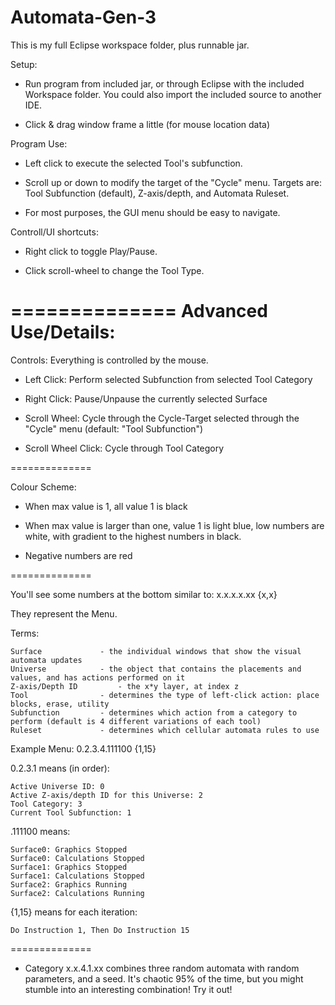 Automata-Gen-3
==============
This is my full Eclipse workspace folder, plus runnable jar.

Setup:

- Run program from included jar, or through Eclipse with the included Workspace folder. You could also import the included source to another IDE.

- Click & drag window frame a little (for mouse location data)

Program Use:

- Left click to execute the selected Tool's subfunction.

- Scroll up or down to modify the target of the "Cycle" menu. Targets are: Tool Subfunction (default), Z-axis/depth, and Automata Ruleset.

- For most purposes, the GUI menu should be easy to navigate.

Controll/UI shortcuts:

- Right click to toggle Play/Pause.

- Click scroll-wheel to change the Tool Type.

==============
Advanced Use/Details:
==============

Controls: Everything is controlled by the mouse.

- Left Click: Perform selected Subfunction from selected Tool Category

- Right Click: Pause/Unpause the currently selected Surface

- Scroll Wheel: Cycle through the Cycle-Target selected through the "Cycle" menu (default: "Tool Subfunction")

- Scroll Wheel Click: Cycle through Tool Category

==============

Colour Scheme:

- When max value is 1, all value 1 is black

- When max value is larger than one, value 1 is light blue, low numbers are white, with gradient to the highest numbers in black.

- Negative numbers are red

==============

You'll see some numbers at the bottom similar to: x.x.x.x.xx {x,x}

They represent the Menu.

Terms:
	
	Surface				- the individual windows that show the visual automata updates
	Universe 			- the object that contains the placements and values, and has actions performed on it
	Z-axis/Depth ID 		- the x*y layer, at index z
	Tool 				- determines the type of left-click action: place blocks, erase, utility
	Subfunction			- determines which action from a category to perform (default is 4 different variations of each tool)
	Ruleset				- determines which cellular automata rules to use

Example Menu: 0.2.3.4.111100 {1,15}

0.2.3.1 means (in order):

	Active Universe ID: 0
	Active Z-axis/depth ID for this Universe: 2
	Tool Category: 3
	Current Tool Subfunction: 1

.111100 means:

	Surface0: Graphics Stopped
	Surface0: Calculations Stopped
	Surface1: Graphics Stopped
	Surface1: Calculations Stopped
	Surface2: Graphics Running
	Surface2: Calculations Running

{1,15} means for each iteration:
	
	Do Instruction 1, Then Do Instruction 15

==============

- Category x.x.4.1.xx combines three random automata with random parameters, and a seed. It's chaotic 95% of the time, but you might stumble into an interesting combination! Try it out!


		
